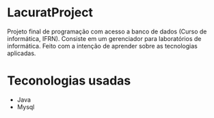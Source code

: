 # LacuratProject
Projeto final de programação com acesso a banco de dados (Curso de informática, IFRN). Consiste em um gerenciador para laboratórios de informática. Feito com a intenção de aprender sobre as tecnologias aplicadas.

# Teconologias usadas
* Java
* Mysql

